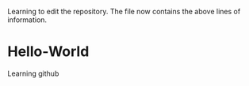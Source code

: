 Learning to edit the repository.
The file now contains the above lines of information.
# Hello-World
Learning github
